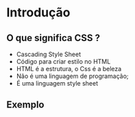 # Introdução

## O que significa CSS ?

* Cascading Style Sheet
* Código  para criar estilo no HTML
* HTML é a estrutura, o Css é a beleza
* Não é uma linguagem de programação;
* É uma linguagem style sheet

## Exemplo 